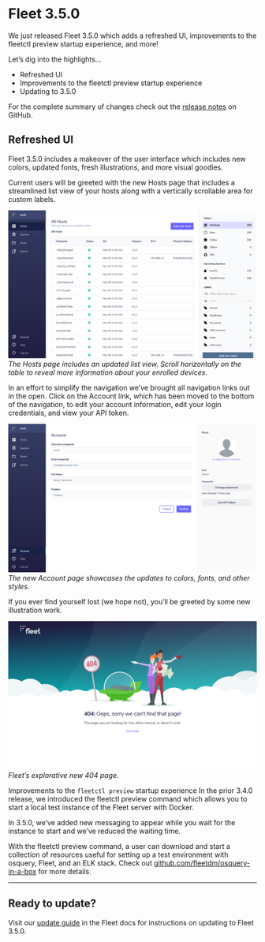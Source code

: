 # Fleet 3.5.0


We just released Fleet 3.5.0 which adds a refreshed UI, improvements to the fleetctl preview startup experience, and more!

Let’s dig into the highlights…

- Refreshed UI
- Improvements to the fleetctl preview startup experience
- Updating to 3.5.0

For the complete summary of changes check out the [release notes](https://github.com/fleetdm/fleet/releases/tag/3.5.0) on GitHub.

## Refreshed UI

Fleet 3.5.0 includes a makeover of the user interface which includes new colors, updated fonts, fresh illustrations, and more visual goodies.

Current users will be greeted with the new Hosts page that includes a streamlined list view of your hosts along with a vertically scrollable area for custom labels.

![The new Hosts page with updates to colors, fonts, and other styles.](../website/assets/images/articles/fleet-3.5.0-1-700x418@2x.png)
_The Hosts page includes an updated list view. Scroll horizontally on the table to reveal more information about your enrolled devices._

In an effort to simplify the navigation we’ve brought all navigation links out in the open. Click on the Account link, which has been moved to the bottom of the navigation, to edit your account information, edit your login credentials, and view your API token.

![Somplified navigation](../website/assets/images/articles/fleet-3.5.0-2-700x418@2x.png)
_The new Account page showcases the updates to colors, fonts, and other styles._

If you ever find yourself lost (we hope not), you’ll be greeted by some new illustration work.

![Somplified navigation](../website/assets/images/articles/fleet-3.5.0-3-700x418@2x.png)
_Fleet’s explorative new 404 page._

Improvements to the `fleetctl preview` startup experience
In the prior 3.4.0 release, we introduced the fleetctl preview command which allows you to start a local test instance of the Fleet server with Docker.

In 3.5.0, we’ve added new messaging to appear while you wait for the instance to start and we’ve reduced the waiting time.

With the fleetctl preview command, a user can download and start a collection of resources useful for setting up a test environment with osquery, Fleet, and an ELK stack. Check out [github.com/fleetdm/osquery-in-a-box](https://github.com/fleetdm/osquery-in-a-box) for more details.

---

## Ready to update?

Visit our [update guide](https://fleetdm.com/docs/using-fleet/updating-fleet) in the Fleet docs for instructions on updating to Fleet 3.5.0.

<meta name="category" value="releases">
<meta name="authorFullName" value="Noah Talerman">
<meta name="authorGitHubUsername" value="noahtalerman">
<meta name="publishedOn" value="2020-12-12">
<meta name="articleTitle" value="Fleet 3.5.0">
<meta name="articleImageUrl" value="../website/assets/images/articles/fleet-3.5.0-cover-1600x900@2x.jpg">